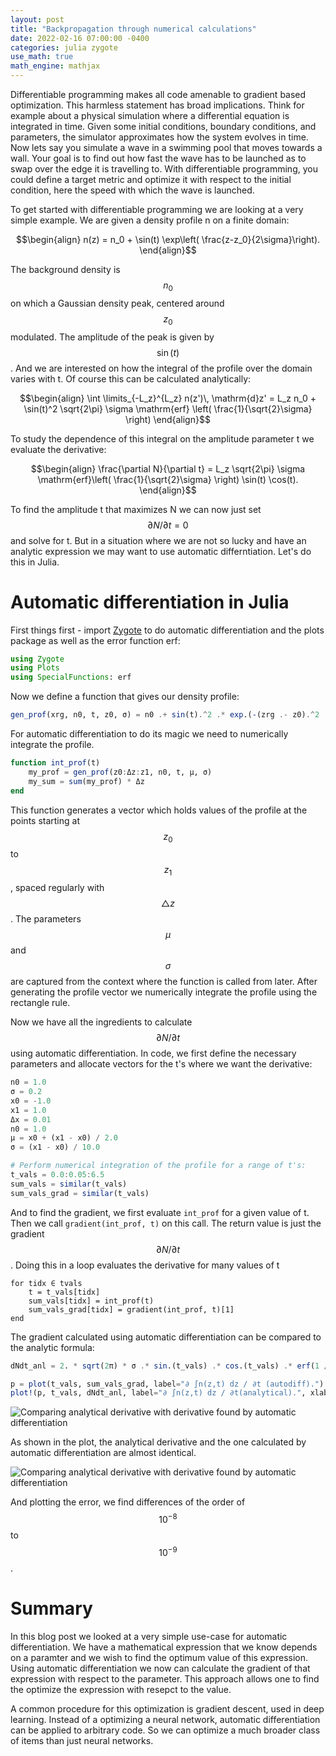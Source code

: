 ```yaml
---
layout: post
title: "Backpropagation through numerical calculations"
date: 2022-02-16 07:00:00 -0400
categories: julia zygote
use_math: true
math_engine: mathjax
---
```


Differentiable programming makes all code amenable to gradient based
optimization. This harmless statement has broad implications. Think for 
example about a physical simulation where a differential equation is
integrated in time. Given some initial conditions, boundary conditions,
and parameters, the simulator approximates how the system evolves in time.
Now lets say you simulate a wave in a swimming pool that moves towards
a wall. Your goal is to find out how fast the wave has to be launched as
to swap over the edge it is travelling to. With differentiable programming,
you could define a target metric and optimize it with respect to the
initial condition, here the speed with which the wave is launched.

To get started with differentiable programming we are looking at a very
simple example. We are given a density profile n on a finite domain:

$$\begin{align}
n(z) = n_0 + \sin(t) \exp\left( \frac{z-z_0}{2\sigma}\right).
\end{align}$$

The background density is $$n_0$$ on which a Gaussian density peak,
centered around $$z_0$$ modulated. The amplitude of the peak is given by
$$\sin(t)$$. And we are interested on how the integral of the profile over
the domain varies with t. Of course this can be calculated analytically:

$$\begin{align}
\int \limits_{-L_z}^{L_z} n(z')\, \mathrm{d}z' = L_z n_0 + \sin(t)^2 \sqrt{2\pi} \sigma \mathrm{erf} \left( \frac{1}{\sqrt{2}\sigma} \right)
\end{align}$$

To study the dependence of this integral on the amplitude parameter t we
evaluate the derivative:

$$\begin{align}
\frac{\partial N}{\partial t} = L_z \sqrt{2\pi} \sigma \mathrm{erf}\left( \frac{1}{\sqrt{2}\sigma} \right) \sin(t) \cos(t).
\end{align}$$

To find the amplitude t that maximizes N we can now just set $$\partial N/\partial t = 0$$ and solve for t. But in a situation where we are not so
lucky and have an analytic expression we may want to use automatic
differntiation. Let's do this in Julia.

# Automatic differentiation in Julia

First things first - import [Zygote](https://github.com/FluxML/Zygote.jl) to do automatic differentiation and
the plots package as well as the error function erf:

```julia
using Zygote
using Plots
using SpecialFunctions: erf
```

Now we define a function that gives our density profile:

```julia
gen_prof(xrg, n0, t, z0, σ) = n0 .+ sin(t).^2 .* exp.(-(zrg .- z0).^2 ./ 2.0 ./ σ ./ σ)
```

For automatic differentiation to do its magic we need to numerically integrate
the profile. 

```julia
function int_prof(t)
    my_prof = gen_prof(z0:Δz:z1, n0, t, μ, σ)
    my_sum = sum(my_prof) * Δz
end
```

This function generates a vector which holds values of the profile at the points
starting at $$z_0$$ to $$z_1$$, spaced regularly with $$\triangle z$$. The
parameters $$\mu$$ and $$\sigma$$ are captured from the context where the function is
called from later. After generating the profile vector we numerically integrate the
profile using the rectangle rule.

Now we have all the ingredients to calculate $$\partial N/\partial t$$ using 
automatic differentiation. In code, we first define the necessary parameters
and allocate vectors for the t's where we want the derivative:

```julia
n0 = 1.0
σ = 0.2
x0 = -1.0
x1 = 1.0
Δx = 0.01
n0 = 1.0
μ = x0 + (x1 - x0) / 2.0
σ = (x1 - x0) / 10.0

# Perform numerical integration of the profile for a range of t's:
t_vals = 0.0:0.05:6.5
sum_vals = similar(t_vals)
sum_vals_grad = similar(t_vals)
```

And to find the gradient, we first evaluate `int_prof` for a given value of t.
Then we call `gradient(int_prof, t)` on this call. The return value is just the
gradient $$\partial N / \partial t$$. Doing this in a loop evaluates the derivative 
for many values of t 

```
for tidx ∈ tvals
    t = t_vals[tidx]
    sum_vals[tidx] = int_prof(t)
    sum_vals_grad[tidx] = gradient(int_prof, t)[1]
end
```

The gradient calculated using automatic differentiation can be compared to
the analytic formula:
```julia
dNdt_anl = 2. * sqrt(2π) * σ .* sin.(t_vals) .* cos.(t_vals) .* erf(1 / √(2) / σ )

p = plot(t_vals, sum_vals_grad, label="∂ ∫n(z,t) dz / ∂t (autodiff).")
plot!(p, t_vals, dNdt_anl, label="∂ ∫n(z,t) dz / ∂t(analytical).", xlabel="t")
```

![Comparing analytical derivative with derivative found by automatic
differentiation]({{site.url}}/assets/images/autodiff_examples/dNdt.png)

As shown in the plot, the analytical derivative and the one calculated by
automatic differentiation are almost identical. 

![Comparing analytical derivative with derivative found by automatic
differentiation]({{site.url}}/assets/images/autodiff_examples/dNdt_Error.png)

And plotting the error, we find differences of the order of $$10^{-8}$$ to
$$10^{-9}$$. 

# Summary
In this blog post we looked at a very simple use-case for automatic differentiation.
We have a mathematical expression that we know depends on a paramter and we wish
to find the optimum value of this expression. Using automatic differentiation we 
now can calculate the gradient of that expression with respect to the parameter.
This approach allows one to find the optimize the expression with resepct to the
value. 

A common procedure for this optimization is gradient descent, used in deep learning.
Instead of a optimizing a neural network, automatic differentiation can be applied
to arbitrary code. So we can optimize a much broader class of items than just 
neural networks.
